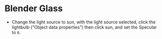 # Blender Glass

- Change the light source to sun, with the light source selected, click the lightbulb ("Object data properties") then click sun, and set the Specular to `0`.
